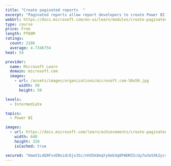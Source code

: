 ```yaml
---
title: "Create paginated reports  "
excerpt: "Paginated reports allow report developers to create Power BI artifacts that have tightly controlled rendering requirements. Paginated reports are ideal for creating sales invoices, receipts, purchase orders, and tabular data. This module will teach you how to create reports, add parameters, and work with tables and charts in paginated reports."
webUrl: https://docs.microsoft.com/en-us/learn/modules/create-paginated-reports-power-bi/
type: course
price: Free
length: PT60M
ratings:
  count: 2186
  average: 4.7346754
heat: 54

provider:
  name: Microsoft Learn
  domain: microsoft.com
  images:
    - url: /assets/images/organizations/microsoft.com-50x50.jpg
      width: 50
      height: 50

levels:
  - Intermediate

topics:
  - Power BI

images:
  - url: https://docs.microsoft.com/learn/achievements/create-paginated-reports-power-bi-social.png
    width: 640
    height: 320
    isCached: true

secured: "HawV1L4Q9FvvD8oidcOjx3Sc/nhU5k8eqYyOeE4q0FWbM3Icdy7w3oSXk2ycsf5rU1P9G8haXOyI8BQ9Cv9hY0dpUchM4qFgxlb3NDX7oIOo31c1k4zYRumvRyp6XGGtdFDfx57/jGWi06oIkkDqLeQRcmdIYCKj/Cr80dpS6jx/vWhjg/FDLJ61D4cj+1ngX6NBD3NAw43dR5ofmvA1kO/ylELp4vnCbbxDDOW4a38GgNFDqv3MwPCEkx0L0DkKhlpwPSqrX6D3I5GgfWNS0/lSLkQcY49K9/pfHG3S5sdsUj6h8844wQgGbYbZlm6SGXWSvT2w1PysuZi4HsJVRCAv5XBhWjtLARjQ2FbNjBQdbv70d/+0QYh2WBdOPhiBM0t5jDBQ802MaQC/3xdr5f6GjWE8g8ojCNl+v0qF+Ts=;qca9vRo7UaLJmhTw1meVQA=="
---
```


